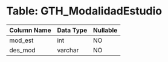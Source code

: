 # Table: GTH_ModalidadEstudio

| Column Name | Data Type | Nullable |
|-------------|-----------|----------|
| mod_est | int | NO |
| des_mod | varchar | NO |
